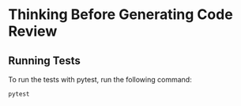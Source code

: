 # Thinking Before Generating Code Review

## Running Tests
To run the tests with pytest, run the following command:
```bash
pytest
```

